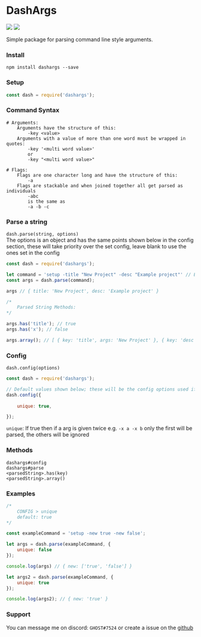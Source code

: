 

# DashArgs
[![](https://img.shields.io/npm/v/dashargs?label=Latest%20Version&style=for-the-badge&logo=npm&color=informational)](https://www.npmjs.com/package/dashargs)
[![](https://img.shields.io/static/v1?label=Author&message=GHOST&color=informational&style=for-the-badge)](https://ghostdev.xyz)

Simple package for parsing command line style arguments.

### Install
```
npm install dashargs --save
```

### Setup
```js
const dash = require('dashargs');
```

### Command Syntax
```
# Arguments:
    Arguments have the structure of this:
        -key <value>
    Arguments with a value of more than one word must be wrapped in quotes:
        -key '<multi word value>'
        or
        -key "<multi word value>"

# Flags:
    Flags are one character long and have the structure of this:
        -a
    Flags are stackable and when joined together all get parsed as individuals
        -abc
        is the same as
        -a -b -c
```

### Parse a string
`dash.parse(string, options)`<br>
The options is an object and has the same points shown below in the config section, these will take priority over the set config, leave blank to use the ones set in the config
```js
const dash = require('dashargs');

let command = 'setup -title "New Project" -desc "Example project"' // Example command
const args = dash.parse(command);

args // { title: 'New Project', desc: 'Example project' }

/*
    Parsed String Methods:
*/

args.has('title'); // true
args.has('x'); // false

args.array(); // [ { key: 'title', args: 'New Project' }, { key: 'desc', args: 'Example project' } ]
```

### Config
`dash.config(options)`
```js
const dash = require('dashargs');

// Default values shown below; these will be the config options used if not changed
dash.config({
    
    unique: true,

});
```
`unique`: If true then if a arg is given twice e.g. `-x a -x b` only the first will be parsed, the others will be ignored<br>


### Methods
```
dashargs#config
dashargs#parse
<parsedString>.has(key)
<parsedString>.array()
```

### Examples

```js
/*
    CONFIG > unique
    default: true
*/

const exampleCommand = 'setup -new true -new false';

let args = dash.parse(exampleCommand, {
    unique: false
});

console.log(args) // { new: ['true', 'false'] }

let args2 = dash.parse(exampleCommand, {
    unique: true
});

console.log(args2); // { new: 'true' }
```

### Support

You can message me on discord: `GHOST#7524` or create a issue on the [github](https://github.com/ghostdevv/dashargs)
